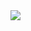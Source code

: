 <img src="http://github-profile-summary-cards.vercel.app/api/cards/profile-details?username=alvinalaphat&theme=react&show_icons=true&count_private=true">
